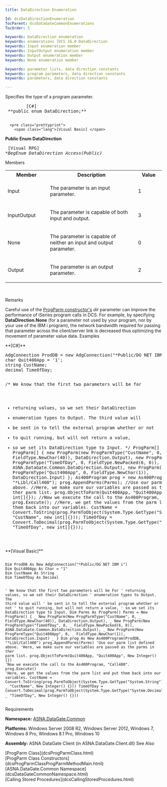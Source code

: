 ```yaml
---
title: DataDirection Enumeration

Id: dcsDataDirectionEnumeration
TocParent: dcsDataGateCommonEnumerations
TocOrder: 5

keywords: DataDirection enumeration
keywords: enumerations [DCS 16.0 DataDirection
keywords: Input enumeration member
keywords: InputOutput enumeration member
keywords: Output enumeration member
keywords: None enumeration member

keywords: parameter lists, data direction constants
keywords: program parameters, data direction constants
keywords: parameters, data direction constants

---
```


Specifies the type of a program parameter.
<pre class="prettyprint">
        <span class="lang">[C#]</span>
 **public enum DataDirection;** 
      </pre>
      <pre class="prettyprint">
        <span class="lang">[Visual Basic] </span>
 **Public Enum DataDirection** 
      </pre>
      <pre class="prettyprint">
        <span class="lang">[Visual RPG]</span>
 **BegEnum DataDirection Access(*Public)** 
      </pre>

Members

<table class="dtTABLE" id="Table3" cellspacing="0">
          <col span="1" width="10%" style="FONT-WEIGHT: bold" />
          <col span="1" width="35%" />
          <col span="1" width="8%" />
          <tr>
            <th colspan="1" rowspan="1">
							Member</th>
            <th colspan="1" rowspan="1">
							Description</th>
            <th colspan="1" rowspan="1">
							Value</th>
          </tr>
          <tr>
            <td colspan="1" rowspan="1">

Input
</td>
            <td colspan="1" rowspan="1">

The parameter is an input parameter.
</td>
            <td colspan="1" rowspan="1">

1
</td>
          </tr>
          <tr>
            <td colspan="1" rowspan="1">

InputOutput 
</td>
            <td colspan="1" rowspan="1">

The parameter is capable of both input and output.
</td>
            <td colspan="1" rowspan="1">

3
</td>
          </tr>
          <tr>
            <td colspan="1" rowspan="1">

None
</td>
            <td colspan="1" rowspan="1">

The parameter is capable of neither an input and output parameter. 
</td>
            <td colspan="1" rowspan="1">

0 
</td>
          </tr>
          <tr>
            <td colspan="1" rowspan="1">

Output 
</td>
            <td colspan="1" rowspan="1">

The parameter is an output parameter. 
</td>
            <td colspan="1" rowspan="1">

2 
</td>
          </tr>
</table>

<br />

Remarks

Careful use of the [ProgParm constructor's](dcsProgParmClassProgParmMethodMain.html) *dir* parameter can improve the performance of iSeries program calls in DCS. For example, by specifying **DataDirection.None** (for a parameter not used by your program, nor by your use of the IBM i program), the network bandwidth required for passing that parameter across the client/server link is decreased thus optimizing the movement of parameter value data. 
Examples

<span class="lang">
 **[C#]** 
        </span>
      <pre>
AdgConnection ProdDB = new AdgConnection("*Public/DG NET IBM i");
char Quit400App = '1';
string CustName;
decimal TimeOfDay;

  /* We know that the first two parameters will be for
   * returning values, so we set their DataDirection
   * enumeration types to Output. The third value will
   * be sent in to tell the external program whether or not
   * to quit running, but will not return a value,
   * so we set its DataDirection type to Input. */
  ProgParm[] Parms = new ProgParm[]
  {
      new ProgParm(new ProgParmType("CustName", 0, 
          FieldType.NewChar(40)), DataDirection.Output),
      new ProgParm(new ProgParmType("TimeOfDay", 0, 
          FieldType.NewPacked(6, 0)), ASNA.DataGate.Common.DataDirection.Output),
      new ProgParm(new ProgParmType("Quit400App", 0, 
          FieldType.NewChar(1)), DataDirection.Input)
  };
  As400Program prog = new As400Program(ProdDB, "*Libl/Call400");
  prog.AppendParms(Parms); //Use our parm list defined above.
  //Here, we make sure our variables are passed as the parms in ther parm list.
  prog.ObjectToParm(Quit400App, "Quit400App", new int[]{});
  //Now we execute the call to the As400Program, "Call400".
  prog.Execute();
  //Here, we get the values from the parm list and put them back into our variables.
  CustName = Convert.ToString(prog.ParmToObject(System.Type.GetType("System.String"), 
      "CustName", new int[]{}));
  TimeOfDay = Convert.ToDecimal(prog.ParmToObject(System.Type.GetType("System.Decimal"), 
      "TimeOfDay", new int[]{}));
</pre>
        <span class="lang">
 **[Visual Basic]** 
        </span>
      <pre class="prettyprint"><code class="language-vbnet">
Dim ProdDB As New AdgConnection("*Public/DG NET IBM i")
Dim Quit400App As Char = "1"
Dim CustName As String
Dim TimeOfDay As Decimal

  ' We know that the first two parameters will be For
  ' returning values, so we set their DataDirection
  ' enumeration types to Output. The third value will
  ' be sent in to tell the external program whether or not
  ' to quit running, but will not return a value,
  ' so we set its DataDirection type to Input. 
Dim Parms As ProgParm()
Parms = New ProgParm() { _
  New ProgParm(New ProgParmType("CustName", 0, _
      FieldType.NewChar(40)), DataDirection.Output), _
  New ProgParm(New ProgParmType("TimeOfDay", 0, _
      FieldType.NewPacked(6, 0)), ASNA.DataGate.Common.DataDirection.Output), _
  New ProgParm(New ProgParmType("Quit400App", 0, _
      FieldType.NewChar(1)), DataDirection.Input) _
  }
Dim prog As New As400Program(ProdDB, "*Libl/Call400")
prog.AppendParms(Parms) 'Use our parm list defined above.
'Here, we make sure our variables are passed as the parms in ther parm list.
prog.ObjectToParm(Quit400App, "Quit400App", New Integer() {})
'Now we execute the call to the As400Program, "Call400".
prog.Execute()
'Here, we get the values from the parm list and put them back into our variables.
CustName = Convert.ToString(prog.ParmToObject(System.Type.GetType("System.String"), _
    "CustName", New Integer() {}))
TimeOfDay = Convert.ToDecimal(prog.ParmToObject(System.Type.GetType("System.Decimal"), _
    "TimeOfDay", New Integer() {}))</code>
</pre>

Requirements

**Namespace:** [ASNA.DataGate.Common](dcsDataGateCommonNamespace.html) 

**Platforms:** Windows Server 2008 R2, Windows Server 2012, Windows 7, Windows 8 Pro, Windows 8.1 Pro, Windows 10

**Assembly:** ASNA DataGate Client (in ASNA.DataGate.Client.dll)
See Also

<dl />
      [ProgParm Class](dcsProgParmClass.html)
      <br />
      [ProgParm Class Constructors](dcsProgParmClassProgParmMethodMain.html)
      <br />
      [ASNA.DataGate.Common Namespace](dcsDataGateCommonNamespace.html)
      <br />
      [Calling Stored Procedures](dcsCallingStoredProcedures.html)

